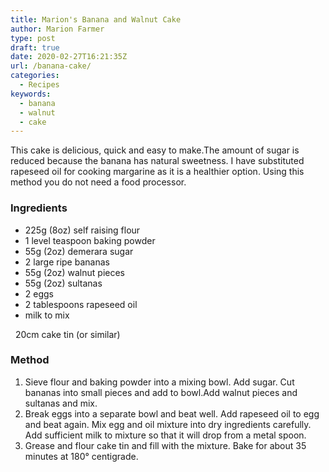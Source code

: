 ```yaml
---
title: Marion's Banana and Walnut Cake
author: Marion Farmer
type: post
draft: true
date: 2020-02-27T16:21:35Z
url: /banana-cake/
categories:
  - Recipes
keywords:
  - banana
  - walnut
  - cake
---
```


This cake is delicious, quick and easy to make.The amount of sugar is
reduced because the banana has natural sweetness. I have substituted
rapeseed oil for cooking margarine as it is a healthier option. Using
this method you do not need a food processor.

### Ingredients

  * 225g (8oz) self raising flour
  * 1 level teaspoon baking powder
  * 55g (2oz) demerara sugar
  * 2 large ripe bananas
  * 55g (2oz) walnut pieces
  * 55g (2oz) sultanas
  * 2 eggs
  * 2 tablespoons rapeseed oil
  * milk to mix


 &nbsp; 20cm cake tin (or similar)

### Method

 1. Sieve flour and baking powder into a mixing bowl. Add sugar. Cut
    bananas into small pieces and add to bowl.Add walnut pieces and
    sultanas and mix.
 2. Break eggs into a separate bowl and beat well. Add rapeseed oil to
    egg and beat again. Mix egg and oil mixture into dry ingredients
    carefully. Add sufficient milk to mixture so that it will drop
    from a metal spoon.
 3. Grease and flour cake tin and fill with the mixture. Bake for
    about 35 minutes at 180° centigrade.
